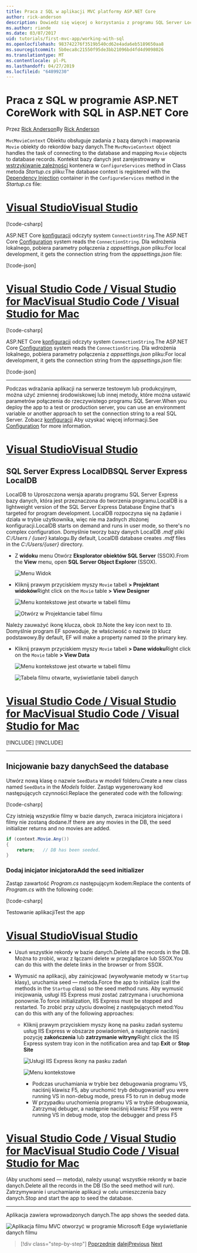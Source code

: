 ```yaml
---
title: Praca z SQL w aplikacji MVC platformy ASP.NET Core
author: rick-anderson
description: Dowiedz się więcej o korzystaniu z programu SQL Server LocalDB lub bazy danych SQLite w aplikacji ASP.NET Core MVC.
ms.author: riande
ms.date: 03/07/2017
uid: tutorials/first-mvc-app/working-with-sql
ms.openlocfilehash: 983742276f3519b540cd62e4ada6eb5189650aa8
ms.sourcegitcommit: 5b0eca8c21550f95de3bb21096bd4fd4d9098026
ms.translationtype: MT
ms.contentlocale: pl-PL
ms.lasthandoff: 04/27/2019
ms.locfileid: "64899230"
---
```

# <a name="work-with-sql-in-aspnet-core"></a><span data-ttu-id="e2d9d-103">Praca z SQL w programie ASP.NET Core</span><span class="sxs-lookup"><span data-stu-id="e2d9d-103">Work with SQL in ASP.NET Core</span></span>

<span data-ttu-id="e2d9d-104">Przez [Rick Anderson](https://twitter.com/RickAndMSFT)</span><span class="sxs-lookup"><span data-stu-id="e2d9d-104">By [Rick Anderson](https://twitter.com/RickAndMSFT)</span></span>

<span data-ttu-id="e2d9d-105">`MvcMovieContext` Obiektu obsługuje zadania z bazą danych i mapowania `Movie` obiekty do rekordów bazy danych.</span><span class="sxs-lookup"><span data-stu-id="e2d9d-105">The `MvcMovieContext` object handles the task of connecting to the database and mapping `Movie` objects to database records.</span></span> <span data-ttu-id="e2d9d-106">Kontekst bazy danych jest zarejestrowany w [wstrzykiwanie zależności](xref:fundamentals/dependency-injection) kontenera w `ConfigureServices` method in Class metoda *Startup.cs* pliku:</span><span class="sxs-lookup"><span data-stu-id="e2d9d-106">The database context is registered with the [Dependency Injection](xref:fundamentals/dependency-injection) container in the `ConfigureServices` method in the *Startup.cs* file:</span></span>

# <a name="visual-studiotabvisual-studio"></a>[<span data-ttu-id="e2d9d-107">Visual Studio</span><span class="sxs-lookup"><span data-stu-id="e2d9d-107">Visual Studio</span></span>](#tab/visual-studio)

[!code-csharp[](~/tutorials/first-mvc-app/start-mvc/sample/MvcMovie22/Startup.cs?name=snippet_ConfigureServices&highlight=13-99)]

<span data-ttu-id="e2d9d-108">ASP.NET Core [konfiguracji](xref:fundamentals/configuration/index) odczyty system `ConnectionString`.</span><span class="sxs-lookup"><span data-stu-id="e2d9d-108">The ASP.NET Core [Configuration](xref:fundamentals/configuration/index) system reads the `ConnectionString`.</span></span> <span data-ttu-id="e2d9d-109">Dla wdrożenia lokalnego, pobiera parametry połączenia z *appsettings.json* pliku:</span><span class="sxs-lookup"><span data-stu-id="e2d9d-109">For local development, it gets the connection string from the *appsettings.json* file:</span></span>

[!code-json[](start-mvc/sample/MvcMovie/appsettings.json?highlight=2&range=8-10)]

# <a name="visual-studio-code--visual-studio-for-mactabvisual-studio-codevisual-studio-mac"></a>[<span data-ttu-id="e2d9d-110">Visual Studio Code / Visual Studio for Mac</span><span class="sxs-lookup"><span data-stu-id="e2d9d-110">Visual Studio Code / Visual Studio for Mac</span></span>](#tab/visual-studio-code+visual-studio-mac)

[!code-csharp[](~/tutorials/first-mvc-app/start-mvc/sample/MvcMovie22/Startup.cs?name=snippet_UseSqlite&highlight=11-12)]

<span data-ttu-id="e2d9d-111">ASP.NET Core [konfiguracji](xref:fundamentals/configuration/index) odczyty system `ConnectionString`.</span><span class="sxs-lookup"><span data-stu-id="e2d9d-111">The ASP.NET Core [Configuration](xref:fundamentals/configuration/index) system reads the `ConnectionString`.</span></span> <span data-ttu-id="e2d9d-112">Dla wdrożenia lokalnego, pobiera parametry połączenia z *appsettings.json* pliku:</span><span class="sxs-lookup"><span data-stu-id="e2d9d-112">For local development, it gets the connection string from the *appsettings.json* file:</span></span>

[!code-json[](~/tutorials/first-mvc-app/start-mvc/sample/MvcMovie22/appsettingsSQLite.json?highlight=2&range=8-10)]

---

<span data-ttu-id="e2d9d-113">Podczas wdrażania aplikacji na serwerze testowym lub produkcyjnym, można użyć zmiennej środowiskowej lub innej metody, które można ustawić parametrów połączenia do rzeczywistego programu SQL Server.</span><span class="sxs-lookup"><span data-stu-id="e2d9d-113">When you deploy the app to a test or production server, you can use an environment variable or another approach to set the connection string to a real SQL Server.</span></span> <span data-ttu-id="e2d9d-114">Zobacz [konfiguracji](xref:fundamentals/configuration/index) Aby uzyskać więcej informacji.</span><span class="sxs-lookup"><span data-stu-id="e2d9d-114">See [Configuration](xref:fundamentals/configuration/index) for more information.</span></span>

# <a name="visual-studiotabvisual-studio"></a>[<span data-ttu-id="e2d9d-115">Visual Studio</span><span class="sxs-lookup"><span data-stu-id="e2d9d-115">Visual Studio</span></span>](#tab/visual-studio)

## <a name="sql-server-express-localdb"></a><span data-ttu-id="e2d9d-116">SQL Server Express LocalDB</span><span class="sxs-lookup"><span data-stu-id="e2d9d-116">SQL Server Express LocalDB</span></span>

<span data-ttu-id="e2d9d-117">LocalDB to Uproszczona wersja aparatu programu SQL Server Express bazy danych, która jest przeznaczona do tworzenia programu.</span><span class="sxs-lookup"><span data-stu-id="e2d9d-117">LocalDB is a lightweight version of the SQL Server Express Database Engine that's targeted for program development.</span></span> <span data-ttu-id="e2d9d-118">LocalDB rozpoczyna się na żądanie i działa w trybie użytkownika, więc nie ma żadnych złożonej konfiguracji.</span><span class="sxs-lookup"><span data-stu-id="e2d9d-118">LocalDB starts on demand and runs in user mode, so there's no complex configuration.</span></span> <span data-ttu-id="e2d9d-119">Domyślnie tworzy bazy danych LocalDB *.mdf* pliki *C:/Users / {user}* katalogu.</span><span class="sxs-lookup"><span data-stu-id="e2d9d-119">By default, LocalDB database creates *.mdf* files in the *C:/Users/{user}* directory.</span></span>

* <span data-ttu-id="e2d9d-120">Z **widoku** menu Otwórz **Eksplorator obiektów SQL Server** (SSOX).</span><span class="sxs-lookup"><span data-stu-id="e2d9d-120">From the **View** menu, open **SQL Server Object Explorer** (SSOX).</span></span>

  ![Menu Widok](working-with-sql/_static/ssox.png)

* <span data-ttu-id="e2d9d-122">Kliknij prawym przyciskiem myszy `Movie` tabeli **> Projektant widoków**</span><span class="sxs-lookup"><span data-stu-id="e2d9d-122">Right click on the `Movie` table **> View Designer**</span></span>

  ![Menu kontekstowe jest otwarte w tabeli filmu](working-with-sql/_static/design.png)

  ![Otwórz w Projektancie tabel filmu](working-with-sql/_static/dv.png)

<span data-ttu-id="e2d9d-125">Należy zauważyć ikonę klucza, obok `ID`.</span><span class="sxs-lookup"><span data-stu-id="e2d9d-125">Note the key icon next to `ID`.</span></span> <span data-ttu-id="e2d9d-126">Domyślnie program EF spowoduje, że właściwość o nazwie `ID` klucz podstawowy.</span><span class="sxs-lookup"><span data-stu-id="e2d9d-126">By default, EF will make a property named `ID` the primary key.</span></span>

* <span data-ttu-id="e2d9d-127">Kliknij prawym przyciskiem myszy `Movie` tabeli **> Dane widoku**</span><span class="sxs-lookup"><span data-stu-id="e2d9d-127">Right click on the `Movie` table **> View Data**</span></span>

  ![Menu kontekstowe jest otwarte w tabeli filmu](working-with-sql/_static/ssox2.png)

  ![Tabela filmu otwarte, wyświetlanie tabeli danych](working-with-sql/_static/vd22.png)

# <a name="visual-studio-code--visual-studio-for-mactabvisual-studio-codevisual-studio-mac"></a>[<span data-ttu-id="e2d9d-130">Visual Studio Code / Visual Studio for Mac</span><span class="sxs-lookup"><span data-stu-id="e2d9d-130">Visual Studio Code / Visual Studio for Mac</span></span>](#tab/visual-studio-code+visual-studio-mac)

[!INCLUDE[](~/includes/rp/sqlite.md)]
[!INCLUDE[](~/includes/RP-mvc-shared/sqlite-warn.md)]

---
<!-- End of VS tabs -->

## <a name="seed-the-database"></a><span data-ttu-id="e2d9d-131">Inicjowanie bazy danych</span><span class="sxs-lookup"><span data-stu-id="e2d9d-131">Seed the database</span></span>

<span data-ttu-id="e2d9d-132">Utwórz nową klasę o nazwie `SeedData` w *modeli* folderu.</span><span class="sxs-lookup"><span data-stu-id="e2d9d-132">Create a new class named `SeedData` in the *Models* folder.</span></span> <span data-ttu-id="e2d9d-133">Zastąp wygenerowany kod następujących czynności:</span><span class="sxs-lookup"><span data-stu-id="e2d9d-133">Replace the generated code with the following:</span></span>

[!code-csharp[](~/tutorials/first-mvc-app/start-mvc/sample/MvcMovie22/Models/SeedData.cs?name=snippet_1)]

<span data-ttu-id="e2d9d-134">Czy istnieją wszystkie filmy w bazie danych, zwraca inicjatora inicjatora i filmy nie zostaną dodane.</span><span class="sxs-lookup"><span data-stu-id="e2d9d-134">If there are any movies in the DB, the seed initializer returns and no movies are added.</span></span>

```csharp
if (context.Movie.Any())
{
    return;   // DB has been seeded.
}
```

<a name="si"></a>

### <a name="add-the-seed-initializer"></a><span data-ttu-id="e2d9d-135">Dodaj inicjator inicjatora</span><span class="sxs-lookup"><span data-stu-id="e2d9d-135">Add the seed initializer</span></span>

<span data-ttu-id="e2d9d-136">Zastąp zawartość *Program.cs* następującym kodem:</span><span class="sxs-lookup"><span data-stu-id="e2d9d-136">Replace the contents of *Program.cs* with the following code:</span></span>

[!code-csharp[](~/tutorials/first-mvc-app/start-mvc/sample/MvcMovie22/Program.cs)]

<span data-ttu-id="e2d9d-137">Testowanie aplikacji</span><span class="sxs-lookup"><span data-stu-id="e2d9d-137">Test the app</span></span>

# <a name="visual-studiotabvisual-studio"></a>[<span data-ttu-id="e2d9d-138">Visual Studio</span><span class="sxs-lookup"><span data-stu-id="e2d9d-138">Visual Studio</span></span>](#tab/visual-studio)

* <span data-ttu-id="e2d9d-139">Usuń wszystkie rekordy w bazie danych.</span><span class="sxs-lookup"><span data-stu-id="e2d9d-139">Delete all the records in the DB.</span></span> <span data-ttu-id="e2d9d-140">Można to zrobić, wraz z łączami delete w przeglądarce lub SSOX.</span><span class="sxs-lookup"><span data-stu-id="e2d9d-140">You can do this with the delete links in the browser or from SSOX.</span></span>
* <span data-ttu-id="e2d9d-141">Wymusić na aplikacji, aby zainicjować (wywoływanie metody w `Startup` klasy), uruchamia seed — metoda.</span><span class="sxs-lookup"><span data-stu-id="e2d9d-141">Force the app to initialize (call the methods in the `Startup` class) so the seed method runs.</span></span> <span data-ttu-id="e2d9d-142">Aby wymusić inicjowania, usługi IIS Express musi zostać zatrzymana i uruchomiona ponownie.</span><span class="sxs-lookup"><span data-stu-id="e2d9d-142">To force initialization, IIS Express must be stopped and restarted.</span></span> <span data-ttu-id="e2d9d-143">To zrobić przy użyciu dowolnej z następujących metod:</span><span class="sxs-lookup"><span data-stu-id="e2d9d-143">You can do this with any of the following approaches:</span></span>

  * <span data-ttu-id="e2d9d-144">Kliknij prawym przyciskiem myszy ikonę na pasku zadań systemu usług IIS Express w obszarze powiadomień, a następnie naciśnij pozycję **zakończenia** lub **zatrzymanie witryny**</span><span class="sxs-lookup"><span data-stu-id="e2d9d-144">Right click the IIS Express system tray icon in the notification area and tap **Exit** or **Stop Site**</span></span>

    ![Usługi IIS Express ikony na pasku zadań](working-with-sql/_static/iisExIcon.png)

    ![Menu kontekstowe](working-with-sql/_static/stopIIS.png)

    * <span data-ttu-id="e2d9d-147">Podczas uruchamiania w trybie bez debugowania programu VS, naciśnij klawisz F5, aby uruchomić tryb debugowania</span><span class="sxs-lookup"><span data-stu-id="e2d9d-147">If you were running VS in non-debug mode, press F5 to run in debug mode</span></span>
    * <span data-ttu-id="e2d9d-148">W przypadku uruchomienia programu VS w trybie debugowania, Zatrzymaj debuger, a następnie naciśnij klawisz F5</span><span class="sxs-lookup"><span data-stu-id="e2d9d-148">If you were running VS in debug mode, stop the debugger and press F5</span></span>

# <a name="visual-studio-code--visual-studio-for-mactabvisual-studio-codevisual-studio-mac"></a>[<span data-ttu-id="e2d9d-149">Visual Studio Code / Visual Studio for Mac</span><span class="sxs-lookup"><span data-stu-id="e2d9d-149">Visual Studio Code / Visual Studio for Mac</span></span>](#tab/visual-studio-code+visual-studio-mac)

<span data-ttu-id="e2d9d-150">(Aby uruchomi seed — metoda), należy usunąć wszystkie rekordy w bazie danych.</span><span class="sxs-lookup"><span data-stu-id="e2d9d-150">Delete all the records in the DB (So the seed method will run).</span></span> <span data-ttu-id="e2d9d-151">Zatrzymywanie i uruchamianie aplikacji w celu umieszczenia bazy danych.</span><span class="sxs-lookup"><span data-stu-id="e2d9d-151">Stop and start the app to seed the database.</span></span>

---

<span data-ttu-id="e2d9d-152">Aplikacja zawiera wprowadzonych danych.</span><span class="sxs-lookup"><span data-stu-id="e2d9d-152">The app shows the seeded data.</span></span>

![Aplikacja filmu MVC otworzyć w programie Microsoft Edge wyświetlanie danych filmu](working-with-sql/_static/m55.png)

> [!div class="step-by-step"]
> <span data-ttu-id="e2d9d-154">[Poprzednie](adding-model.md)
> [dalej](controller-methods-views.md)</span><span class="sxs-lookup"><span data-stu-id="e2d9d-154">[Previous](adding-model.md)
[Next](controller-methods-views.md)</span></span>
